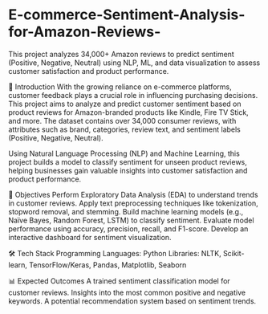 # E-commerce-Sentiment-Analysis-for-Amazon-Reviews-
This project analyzes 34,000+ Amazon reviews to predict sentiment (Positive, Negative, Neutral) using NLP, ML, and data visualization to assess customer satisfaction and product performance.


📌 Introduction
With the growing reliance on e-commerce platforms, customer feedback plays a crucial role in influencing purchasing decisions. This project aims to analyze and predict customer sentiment based on product reviews for Amazon-branded products like Kindle, Fire TV Stick, and more. The dataset contains over 34,000 consumer reviews, with attributes such as brand, categories, review text, and sentiment labels (Positive, Negative, Neutral).

Using Natural Language Processing (NLP) and Machine Learning, this project builds a model to classify sentiment for unseen product reviews, helping businesses gain valuable insights into customer satisfaction and product performance.


🎯 Objectives
Perform Exploratory Data Analysis (EDA) to understand trends in customer reviews.
Apply text preprocessing techniques like tokenization, stopword removal, and stemming.
Build machine learning models (e.g., Naïve Bayes, Random Forest, LSTM) to classify sentiment.
Evaluate model performance using accuracy, precision, recall, and F1-score.
Develop an interactive dashboard for sentiment visualization.


🛠️ Tech Stack
Programming Languages: Python
Libraries: NLTK, Scikit-learn, TensorFlow/Keras, Pandas, Matplotlib, Seaborn


📊 Expected Outcomes
A trained sentiment classification model for customer reviews.
Insights into the most common positive and negative keywords.
A potential recommendation system based on sentiment trends.
